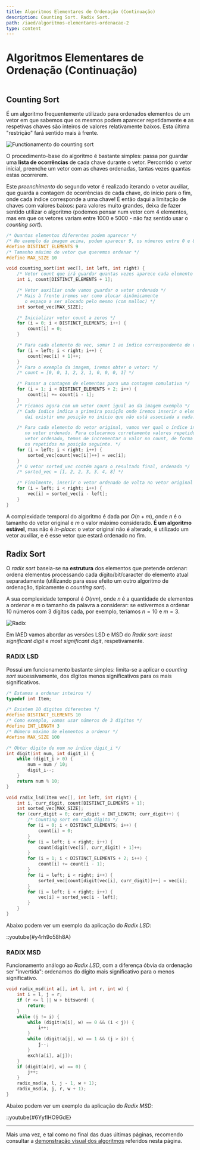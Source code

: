 ```yaml
---
title: Algoritmos Elementares de Ordenação (Continuação)
description: Counting Sort. Radix Sort.
path: /iaed/algoritmos-elementares-ordenacao-2
type: content
---
```


# Algoritmos Elementares de Ordenação (Continuação)

```toc

```

## Counting Sort

É um algoritmo frequentemente utilizado para ordenados elementos de um vetor em que sabemos que os mesmos podem aparecer repetidamente **e** as respetivas chaves são inteiros de valores relativamente baixos. Esta última "restrição" fará sentido mais à frente.

![Functionamento do counting sort](./assets/0011-count.png#dark=1)

O procedimento-base do algoritmo é bastante simples: passa por guardar uma **lista de ocorrências** de cada chave durante o vetor. Percorrido o vetor inicial, preenche um vetor com as chaves ordenadas, tantas vezes quantas estas ocorrerem.

Este _preenchimento_ do segundo vetor é realizado iterando o vetor auxiliar, que guarda a contagem de ocorrências de cada chave, do início para o fim, onde cada índice corresponde a uma chave! É então daqui a limitação de chaves com valores baixos: para valores muito grandes, deixa de fazer sentido utilizar o algoritmo (podemos pensar num vetor com 4 elementos, mas em que os vetores variam entre $1000$ e $5000$ - não faz sentido usar o _counting sort_).

```c
/* Quantos elementos diferentes podem aparecer */
/* No exemplo da imagem acima, podem aparecer 9, os números entre 0 e 8 */
#define DISTINCT_ELEMENTS 9
/* Tamanho máximo do vetor que queremos ordenar */
#define MAX_SIZE 10

void counting_sort(int vec[], int left, int right) {
    /* Vetor count que irá guardar quantas vezes aparece cada elemento */
    int i, count[DISTINCT_ELEMENTS + 1];

    /* Vetor auxiliar onde vamos guardar o vetor ordenado */
    /* Mais à frente iremos ver como alocar dinâmicamente
       o espaço a ser alocado pelo mesmo (com malloc) */
    int sorted_vec[MAX_SIZE];

    /* Inicializar vetor count a zeros */
    for (i = 0; i < DISTINCT_ELEMENTS; i++) {
        count[i] = 0;
    }

    /* Para cada elemento de vec, somar 1 ao índice correspondente de count */
    for (i = left; i < right; i++) {
        count[vec[i] + 1]++;
    }
    /* Para o exemplo da imagem, iremos obter o vetor: */
    /* count = [0, 0, 1, 2, 2, 1, 0, 0, 0, 1] */

    /* Passar a contagem de elementos para uma contagem comulativa */
    for (i = 1; i < DISTINCT_ELEMENTS + 2; i++) {
        count[i] += count[i - 1];
    }
    /* Ficamos agora com um vetor count igual ao da imagem exemplo */
    /* Cada índice indica a primeira posição onde iremos inserir o elemento,
       daí existir uma posição no início que não está associada a nada. */

    /* Para cada elemento do vetor original, vamos ver qual o índice inicial
       no vetor ordenado. Para colocarmos corretamente valores repetidos no
       vetor ordenado, temos de incrementar o valor no count, de forma a colocar
       os repetidos na posição seguinte. */
    for (i = left; i < right; i++) {
        sorted_vec[count[vec[i]]++] = vec[i];
    }
    /* O vetor sorted_vec contém agora o resultado final, ordenado */
    /* sorted_vec = [1, 2, 2, 3, 3, 4, 8] */

    /* Finalmente, inserir o vetor ordenado de volta no vetor original */
    for (i = left; i < right; i++) {
        vec[i] = sorted_vec[i - left];
    }
}
```

A complexidade temporal do algoritmo é dada por $O(n + m)$, onde $n$ é o tamanho do vetor original e $m$ o valor máximo considerado. **É um algoritmo estável**, mas não é _in-place_: o vetor original não é alterado, é utilizado um vetor auxiliar, e é esse vetor que estará ordenado no fim.

## Radix Sort

O _radix sort_ baseia-se na **estrutura** dos elementos que pretende ordenar: ordena elementos processando cada dígito/bit/caracter do elemento atual separadamente (utilizando para esse efeito um outro algoritmo de ordenação, tipicamente o _counting sort_).

A sua complexidade temporal é $O(nm)$, onde $n$ é a quantidade de elementos a ordenar e $m$ o tamanho da palavra a considerar: se estivermos a ordenar $10$ números com $3$ dígitos cada, por exemplo, teríamos $n = 10$ e $m = 3$.

![Radix](./assets/0011-radix.gif)

Em IAED vamos abordar as versões LSD e MSD do _Radix sort_: _least significant digit_ e _most significant digit_, respetivamente.

### RADIX LSD

Possui um funcionamento bastante simples: limita-se a aplicar o _counting sort_ sucessivamente, dos dígitos menos significativos para os mais significativos.

```c
/* Estamos a ordenar inteiros */
typedef int Item;

/* Existem 10 dígitos diferentes */
#define DISTINCT_ELEMENTS 10
/* Como exemplo, vamos usar números de 3 dígitos */
#define INT_LENGTH 3
/* Número máximo de elementos a ordenar */
#define MAX_SIZE 100

/* Obter dígito de num no índice digit_i */
int digit(int num, int digit_i) {
    while (digit_i > 0) {
        num = num / 10;
        digit_i--;
    }
    return num % 10;
}

void radix_lsd(Item vec[], int left, int right) {
    int i, curr_digit, count[DISTINCT_ELEMENTS + 1];
    int sorted_vec[MAX_SIZE];
    for (curr_digit = 0; curr_digit < INT_LENGTH; curr_digit++) {
        /* Counting sort em cada dígito */
        for (i = 0; i < DISTINCT_ELEMENTS; i++) {
            count[i] = 0;
        }
        for (i = left; i < right; i++) {
            count[digit(vec[i], curr_digit) + 1]++;
        }
        for (i = 1; i < DISTINCT_ELEMENTS + 2; i++) {
            count[i] += count[i - 1];
        }
        for (i = left; i < right; i++) {
            sorted_vec[count[digit(vec[i], curr_digit)]++] = vec[i];
        }
        for (i = left; i < right; i++) {
            vec[i] = sorted_vec[i - left];
        }
    }
}
```

Abaixo podem ver um exemplo da aplicação do _Radix LSD_:

::youtube{#y4rh9o58h8A}

### RADIX MSD

Funcionamento análogo ao _Radix LSD_, com a diferença óbvia da ordenação ser "invertida": ordenamos do dígito mais significativo para o menos significativo.

```c
void radix_msd(int a[], int l, int r, int w) {
    int i = l, j = r;
    if (r <= l || w > bitsword) {
        return;
    }
    while (j != i) {
        while (digit(a[i], w) == 0 && (i < j)) {
            i++;
        }
        while (digit(a[j], w) == 1 && (j > i)) {
            j--;
        }
        exch(a[i], a[j]);
    }
    if (digit(a[r], w) == 0) {
        j++;
    }
    radix_msd(a, l, j - 1, w + 1);
    radix_msd(a, j, r, w + 1);
}
```

Abaixo podem ver um exemplo da aplicação do _Radix MSD_:

::youtube{#6YyflHO9GdE}

---

Mais uma vez, e tal como no final das duas últimas páginas, recomendo consultar a [demonstração visual dos algoritmos](https://gonque.github.io/sorting-algos) referidos nesta página.
